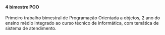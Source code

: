#### 4 bimestre POO
Primeiro trabalho bimestral de Programação Orientada a objetos, 2 ano do ensino médio integrado ao curso técnico de informática, com temática de sistema de atendimento.

